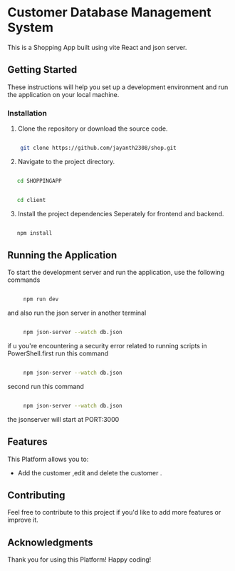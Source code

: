 # Customer Database Management System

This is a Shopping App built using vite React and json server.

## Getting Started

These instructions will help you set up a development environment and run the application on your local machine.


### Installation

1. Clone the repository or download the source code.

```bash

    git clone https://github.com/jayanth2308/shop.git

```

2. Navigate to the project directory.

```bash

   cd SHOPPINGAPP

```
```bash

   cd client

```

3. Install the project dependencies Seperately for frontend and backend.

```bash

   npm install

```

## Running the Application

To start the development server and run the application, use the following commands

```bash

     npm run dev

```
and also run the json server in another terminal
```bash

     npm json-server --watch db.json

```
if u you're encountering a security error related to running scripts in PowerShell.first run this command
```bash

     npm json-server --watch db.json

```
second run this command
```bash

     npm json-server --watch db.json

```
the jsonserver will start at PORT:3000



## Features

This Platform allows you to:

- Add the customer ,edit and delete the customer .

## Contributing

Feel free to contribute to this project if you'd like to add more features or improve it.

## Acknowledgments

Thank you for using this Platform!
Happy coding!
